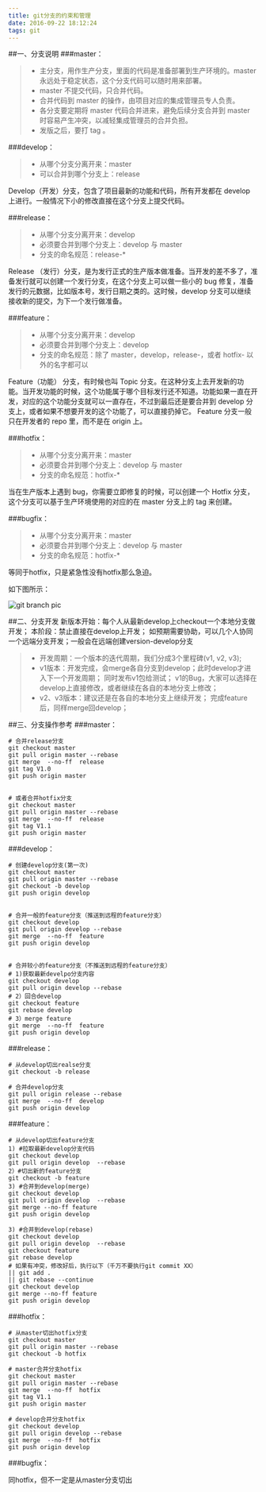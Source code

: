 ```yaml
---
title: git分支的约束和管理
date: 2016-09-22 18:12:24
tags: git
---
```



##一、分支说明
###master：
> * 主分支，用作生产分支，里面的代码是准备部署到生产环境的。master 永远处于稳定状态，这个分支代码可以随时用来部署。     
> * master 不提交代码，只合并代码。
> * 合并代码到 master 的操作，由项目对应的集成管理员专人负责。
> * 各分支要定期将 master 代码合并进来，避免后续分支合并到 master 时容易产生冲突，以减轻集成管理员的合并负担。
> * 发版之后，要打 tag 。


###develop：
> * 从哪个分支分离开来：master
> * 可以合并到哪个分支上：release

Develop（开发）分支，包含了项目最新的功能和代码，所有开发都在 develop 上进行。一般情况下小的修改直接在这个分支上提交代码。

###release：
> * 从哪个分支分离开来：develop
> * 必须要合并到哪个分支上：develop 与 master
> * 分支的命名规范：release-*

Release （发行）分支，是为发行正式的生产版本做准备。当开发的差不多了，准备发行就可以创建一个发行分支，在这个分支上可以做一些小的 bug 修复，准备发行的元数据，比如版本号，发行日期之类的。这时候，develop 分支可以继续接收新的提交，为下一个发行做准备。

###feature：
> * 从哪个分支分离开来：develop
> * 必须要合并到哪个分支上：develop
> * 分支的命名规范：除了 master，develop，release-，或者 hotfix- 以外的名字都可以
    
Feature（功能） 分支，有时候也叫 Topic 分支。在这种分支上去开发新的功能。当开发功能的时候，这个功能属于哪个目标发行还不知道。功能如果一直在开发，对应的这个功能分支就可以一直存在，不过到最后还是要合并到 develop 分支上，或者如果不想要开发的这个功能了，可以直接扔掉它。
Feature 分支一般只在开发者的 repo 里，而不是在 origin 上。

###hotfix：
> * 从哪个分支分离开来：master
> * 必须要合并到哪个分支上：develop 与 master
> * 分支的命名规范：hotfix-*

当在生产版本上遇到 bug，你需要立即修复的时候，可以创建一个 Hotfix 分支，这个分支可以基于生产环境使用的对应的在 master 分支上的 tag 来创建。

###bugfix：
> * 从哪个分支分离开来：master
> * 必须要合并到哪个分支上：develop 与 master
> * 分支的命名规范：hotfix-*
 
等同于hotfix，只是紧急性没有hotfix那么急迫。

如下图所示：

![git branch pic](http://nvie.com/img/git-model@2x.png)

##二、分支开发
新版本开始：每个人从最新develop上checkout一个本地分支做开发； 
本阶段：禁止直接在develop上开发； 如预期需要协助，可以几个人协同一个远端分支开发；一般会在远端创建version-develop分支
> * 开发周期：一个版本的迭代周期，我们分成3个里程碑(v1, v2, v3);
> * v1版本：开发完成，会merge各自分支到develop；此时develop才进入下一个开发周期； 同时发布v1包给测试； v1的Bug，大家可以选择在develop上直接修改，或者继续在各自的本地分支上修改；
> * v2、v3版本：建议还是在各自的本地分支上继续开发； 完成feature后，同样merge回develop；



##三、分支操作参考
###master：
```
# 合并release分支
git checkout master
git pull origin master --rebase
git merge  --no-ff  release
git tag V1.0
git push origin master


# 或者合并hotfix分支
git checkout master
git pull origin master --rebase
git merge  --no-ff  release
git tag V1.1
git push origin master
```
 
###develop：
```
# 创建develop分支(第一次)
git checkout master
git pull origin master --rebase
git checkout -b develop
git push origin develop
 
 
# 合并一般的feature分支（推送到远程的feature分支）
git checkout develop
git pull origin develop --rebase
git merge  --no-ff  feature
git push origin develop

 
# 合并较小的feature分支（不推送到远程的feature分支）
# 1)获取最新develpo分支内容
git checkout develop
git pull origin develop --rebase
# 2）回合develop
git checkout feature
git rebase develop
# 3）merge feature
git merge  --no-ff  feature
git push origin develop
```

###release：
```
# 从develop切出realse分支
git checkout -b release
 
# 合并develop分支
git pull origin release --rebase
git merge  --no-ff  develop
git push origin develop 
```

###feature：
```
# 从develop切出feature分支
1) #拉取最新develop分支代码
git checkout develop
git pull origin develop  --rebase
2）#切出新的feature分支
git checkout -b feature
3) #合并到develop(merge)
git checkout develop
git pull origin develop  --rebase
git merge --no-ff feature
git push origin develop
 
3) #合并到develop(rebase)
git checkout develop
git pull origin develop  --rebase
git checkout feature
git rebase develop
# 如果有冲突，修改好后，执行以下（千万不要执行git commit XX）
|| git add .
|| git rebase --continue
git checkout develop
git merge --no-ff feature
git push origin develop
```
 
###hotfix：
```
# 从master切出hotfix分支
git checkout master
git pull origin master --rebase
git checkout -b hotfix
 
# master合并分支hotfix
git checkout master
git pull origin master --rebase
git merge  --no-ff  hotfix
git tag V1.1
git push origin master
 
# develop合并分支hotfix
git checkout develop
git pull origin develop --rebase
git merge  --no-ff  hotfix
git push origin develop
```

###bugfix：
 
同hotfix，但不一定是从master分支切出
